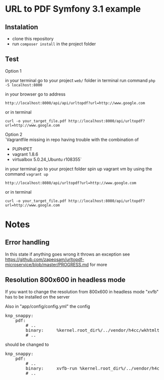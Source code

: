URL to PDF Symfony 3.1 example
==================

Instalation
-------------

- clone this repository 
- run `composer install` in the project folder


Test
----
Option 1 

in your terminal go to your project `web/` folder
in terminal run command `php -S localhost:8000` 

in your browser go to address

`http://localhost:8000/api/api/urltopdf?url=http://www.google.com`

or in terminal

`curl -o your_target_file.pdf http://localhost:8000/api/urltopdf?url=http://www.google.com`

Option 2   
`Vagrantfile missing in repo 
having trouble with the combination of
- PUPHPET 
- vagrant 1.8.6 
- virtualbox 5.0.24_Ubuntu r108355`

in your terminal go to your project folder
spin up vagrant vm by using the command `vagrant up` 

`http://localhost:8080/api/urltopdf?url=http://www.google.com`

or in terminal

`curl -o your_target_file.pdf http://localhost:8080/api/urltopdf?url=http://www.google.com`

Notes
=========

Error handling 
-------------

In this state if anything goes wrong it throws an exception
see https://github.com/zapeosam/urltopdf-microservice/blob/master/PROGRESS.md for more 

Resolution 800x600 in headless mode
-------------

If you want to change the resolution from 800x600 in headless mode
"xvfb" has to be installed on the server

Also in "app/config/config.yml" the config

<pre>
knp_snappy:  
    pdf:
        # ..
        binary:     %kernel.root_dir%/../vendor/h4cc/wkhtmltopdf-amd64/bin/wkhtmltopdf-amd64
        # ..
</pre>

should be changed to 

<pre>
knp_snappy:  
    pdf:
        # ..
        binary:     xvfb-run %kernel.root_dir%/../vendor/h4cc/wkhtmltopdf-amd64/bin/wkhtmltopdf-amd64
        # ..
</pre>